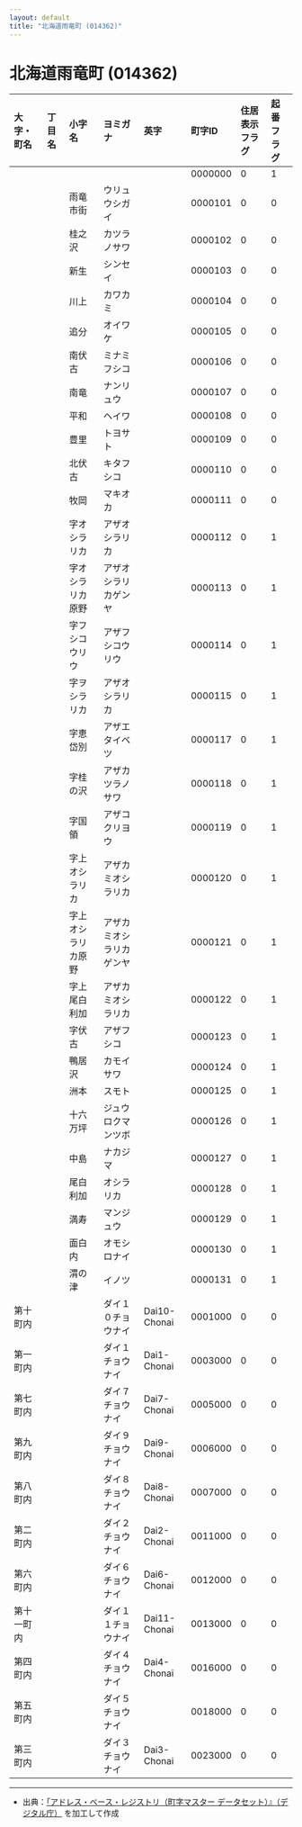```yaml
---
layout: default
title: "北海道雨竜町 (014362)"
---
```


# 北海道雨竜町 (014362)

| 大字・町名 | 丁目名 | 小字名 | ヨミガナ | 英字 | 町字ID | 住居表示フラグ | 起番フラグ |
|:---|:---|:---|:---|:---|:---|:---|:---|
|  |  |  |  |  | 0000000 | 0 | 1 |
|  |  | 雨竜市街 | ウリュウシガイ |  | 0000101 | 0 | 0 |
|  |  | 桂之沢 | カツラノサワ |  | 0000102 | 0 | 0 |
|  |  | 新生 | シンセイ |  | 0000103 | 0 | 0 |
|  |  | 川上 | カワカミ |  | 0000104 | 0 | 0 |
|  |  | 追分 | オイワケ |  | 0000105 | 0 | 0 |
|  |  | 南伏古 | ミナミフシコ |  | 0000106 | 0 | 0 |
|  |  | 南竜 | ナンリュウ |  | 0000107 | 0 | 0 |
|  |  | 平和 | ヘイワ |  | 0000108 | 0 | 0 |
|  |  | 豊里 | トヨサト |  | 0000109 | 0 | 0 |
|  |  | 北伏古 | キタフシコ |  | 0000110 | 0 | 0 |
|  |  | 牧岡 | マキオカ |  | 0000111 | 0 | 0 |
|  |  | 字オシラリカ | アザオシラリカ |  | 0000112 | 0 | 1 |
|  |  | 字オシラリカ原野 | アザオシラリカゲンヤ |  | 0000113 | 0 | 1 |
|  |  | 字フシコウリウ | アザフシコウリウ |  | 0000114 | 0 | 1 |
|  |  | 字ヲシラリカ | アザオシラリカ |  | 0000115 | 0 | 1 |
|  |  | 字恵岱別 | アザエタイベツ |  | 0000117 | 0 | 1 |
|  |  | 字桂の沢 | アザカツラノサワ |  | 0000118 | 0 | 1 |
|  |  | 字国領 | アザコクリヨウ |  | 0000119 | 0 | 1 |
|  |  | 字上オシラリカ | アザカミオシラリカ |  | 0000120 | 0 | 1 |
|  |  | 字上オシラリカ原野 | アザカミオシラリカゲンヤ |  | 0000121 | 0 | 1 |
|  |  | 字上尾白利加 | アザカミオシラリカ |  | 0000122 | 0 | 1 |
|  |  | 字伏古 | アザフシコ |  | 0000123 | 0 | 1 |
|  |  | 鴨居沢 | カモイサワ |  | 0000124 | 0 | 1 |
|  |  | 洲本 | スモト |  | 0000125 | 0 | 1 |
|  |  | 十六万坪 | ジュウロクマンツボ |  | 0000126 | 0 | 1 |
|  |  | 中島 | ナカジマ |  | 0000127 | 0 | 1 |
|  |  | 尾白利加 | オシラリカ |  | 0000128 | 0 | 1 |
|  |  | 満寿 | マンジュウ |  | 0000129 | 0 | 1 |
|  |  | 面白内 | オモシロナイ |  | 0000130 | 0 | 1 |
|  |  | 渭の津 | イノツ |  | 0000131 | 0 | 1 |
| 第十町内 |  |  | ダイ１０チョウナイ | Dai10-Chonai | 0001000 | 0 | 0 |
| 第一町内 |  |  | ダイ１チョウナイ | Dai1-Chonai | 0003000 | 0 | 0 |
| 第七町内 |  |  | ダイ７チョウナイ | Dai7-Chonai | 0005000 | 0 | 0 |
| 第九町内 |  |  | ダイ９チョウナイ | Dai9-Chonai | 0006000 | 0 | 0 |
| 第八町内 |  |  | ダイ８チョウナイ | Dai8-Chonai | 0007000 | 0 | 0 |
| 第二町内 |  |  | ダイ２チョウナイ | Dai2-Chonai | 0011000 | 0 | 0 |
| 第六町内 |  |  | ダイ６チョウナイ | Dai6-Chonai | 0012000 | 0 | 0 |
| 第十一町内 |  |  | ダイ１１チョウナイ | Dai11-Chonai | 0013000 | 0 | 0 |
| 第四町内 |  |  | ダイ４チョウナイ | Dai4-Chonai | 0016000 | 0 | 0 |
| 第五町内 |  |  | ダイ５チョウナイ |  | 0018000 | 0 | 0 |
| 第三町内 |  |  | ダイ３チョウナイ | Dai3-Chonai | 0023000 | 0 | 0 |

---

- 出典：[「アドレス・ベース・レジストリ（町字マスター データセット）』（デジタル庁）](https://www.digital.go.jp/policies/base_registry_address/) を加工して作成